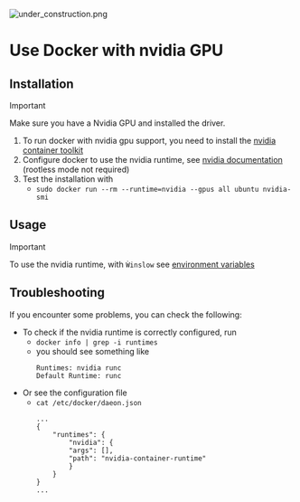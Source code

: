 ![under_construction.png](images/under_construction.png)

# Use Docker with nvidia GPU
## Installation
> [!IMPORTANT]
> Make sure you have a Nvidia GPU and installed the driver.

1. To run docker with nvidia gpu support, you need to install the [nvidia container toolkit](https://docs.nvidia.com/datacenter/cloud-native/container-toolkit/latest/install-guide.html#installing-with-apt)
1. Configure docker to use the nvidia runtime, see [nvidia documentation](https://docs.nvidia.com/datacenter/cloud-native/container-toolkit/latest/install-guide.html#configuring-docker)
   (rootless mode not required)
1. Test the installation with 
   *  `sudo docker run --rm --runtime=nvidia --gpus all ubuntu nvidia-smi`

## Usage
> [!IMPORTANT]
> To use the nvidia runtime, with `Ẁinslow` see [environment variables](configuration#nvidia-gpu-optional) 

## Troubleshooting
If you encounter some problems, you can check the following:
* To check if the nvidia runtime is correctly configured, run 
  * `docker info | grep -i runtimes`
  * you should see something like
    ```
    Runtimes: nvidia runc
    Default Runtime: runc
    ```
* Or see the configuration file
  * `cat /etc/docker/daeon.json`
    ```
    ...
    {
        "runtimes": {
            "nvidia": {
            "args": [],
            "path": "nvidia-container-runtime"
            }
        }
    } 
    ...
    ```

